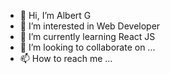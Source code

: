 - 👋 Hi, I’m Albert G
- 👀 I’m interested in Web Developer
- 🌱 I’m currently learning React JS
- 💞️ I’m looking to collaborate on ...
- 📫 How to reach me ...

<!---
Ridlewn/Ridlewn is a ✨ special ✨ repository because its `README.md` (this file) appears on your GitHub profile.
You can click the Preview link to take a look at your changes.
--->
